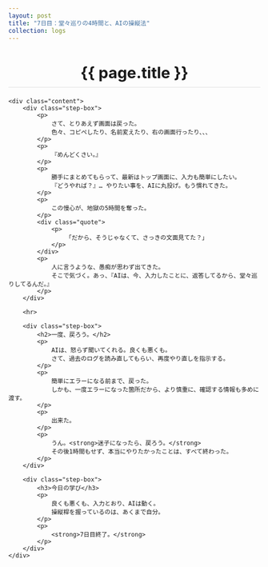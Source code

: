 ```yaml
---
layout: post
title: "7日目：堂々巡りの4時間と、AIの操縦法"
collection: logs
---
```


<div class="container blog-post" style="max-width: 850px;">
    <header style="text-align:center; margin-bottom: 20px;">
        <h1 style="font-size: 2.2em; border-bottom: 2px solid #eee; padding-bottom:10px; margin-bottom: 5px;">{{ page.title }}</h1>
    </header>

    <div class="content">
        <div class="step-box">
            <p>
                さて、とりあえず画面は戻った。
                色々、コピペしたり、名前変えたり、右の画面行ったり、、、
            </p>
            <p>
                『めんどくさい。』
            </p>
            <p>
                勝手にまとめてもらって、最新はトップ画面に、入力も簡単にしたい。
                『どうやれば？』… やりたい事を、AIに丸投げ。もう慣れてきた。
            </p>
            <p>
                この慢心が、地獄の5時間を奪った。
            </p>
            <div class="quote">
                <p>
                    「だから、そうじゃなくて、さっきの文面見てた？」
                </p>
            </div>
            <p>
                人に言うような、愚痴が思わず出てきた。
                そこで気づく。あっ、『AIは、今、入力したことに、返答してるから、堂々巡りしてるんだ。』
            </p>
        </div>

        <hr>

        <div class="step-box">
            <h2>一度、戻ろう。</h2>
            <p>
                AIは、怒らず聞いてくれる。良くも悪くも。
                さて、過去のログを読み直してもらい、再度やり直しを指示する。
            </p>
            <p>
                簡単にエラーになる前まで、戻った。
                しかも、一度エラーになった箇所だから、より慎重に、確認する情報も多めに渡す。
            </p>
            <p>
                出来た。
            </p>
            <p>
                うん。<strong>迷子になったら、戻ろう。</strong>
                その後1時間もせず、本当にやりたかったことは、すべて終わった。
            </p>
        </div>

        <div class="step-box">
            <h3>今日の学び</h3>
            <p>
                良くも悪くも、入力とおり、AIは動く。
                操縦桿を握っているのは、あくまで自分。
            </p>
            <p>
                <strong>7日目終了。</strong>
            </p>
        </div>
    </div>